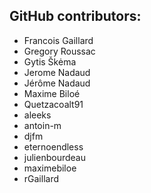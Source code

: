 GitHub contributors:
--------------------------------
 - Francois Gaillard
 - Gregory Roussac
 - Gytis Škėma
 - Jerome Nadaud
 - Jérôme Nadaud
 - Maxime Biloé
 - Quetzacoalt91
 - aleeks
 - antoin-m
 - djfm
 - eternoendless
 - julienbourdeau
 - maximebiloe
 - rGaillard
